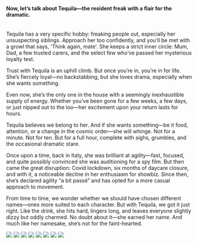 <h4>Now, let’s talk about Tequila—the resident freak with a flair for the dramatic.</h4>  
<br/>
Tequila has a very specific hobby: freaking people out, especially her unsuspecting siblings. Approach her too confidently, and you’ll be met with a growl that says, 'Think again, mate'. She keeps a strict inner circle: Mum, Dad, a few trusted carers, and the select few who’ve passed her mysterious loyalty test.

Trust with Tequila is an uphill climb. But once you’re in, you’re in for life. She’s fiercely loyal—no backstabbing, but she loves drama, especially when she wants something.

Even now, she’s the only one in the house with a seemingly inexhaustible supply of energy. Whether you’ve been gone for a few weeks, a few days, or just nipped out to the loo—her excitement upon your return lasts for hours.

Tequila believes we belong to her. And if she wants something—be it food, attention, or a change in the cosmic order—she will whinge. Not for a minute. Not for ten. But for a full hour, complete with sighs, grumbles, and the occasional dramatic stare.

Once upon a time, back in Italy, she was brilliant at agility—fast, focused, and quite possibly convinced she was auditioning for a spy film. But then came the great disruption: Covid lockdown, six months of daycare closure, and with it, a noticeable decline in her enthusiasm for showbiz. Since then, she’s declared agility “a bit passé” and has opted for a more casual approach to movement.

From time to time, we wonder whether we should have chosen different names—ones more suited to each character. But with Tequila, we got it just right. Like the drink, she hits hard, lingers long, and leaves everyone slightly dizzy but oddly charmed. No doubt about it—she earned her name. And much like her namesake, she’s not for the faint-hearted.

![](88.jpg)
![](89.JPG)
![](90.JPG)
![](91.JPG)
![](92.jpg)
![](93.JPG)
![](94.JPG)
![](95.JPG)
<p></p>
